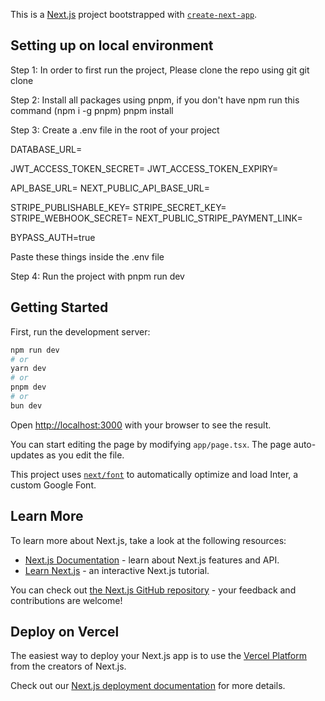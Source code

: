 This is a [Next.js](https://nextjs.org/) project bootstrapped with [`create-next-app`](https://github.com/vercel/next.js/tree/canary/packages/create-next-app).

## Setting up on local environment

Step 1: In order to first run the project, Please clone the repo using git
git clone <repo-url>

Step 2: Install all packages using pnpm, if you don't have npm run this command (npm i -g pnpm)
pnpm install

Step 3: Create a .env file in the root of your project

DATABASE_URL=

JWT_ACCESS_TOKEN_SECRET=
JWT_ACCESS_TOKEN_EXPIRY=

API_BASE_URL=
NEXT_PUBLIC_API_BASE_URL=

STRIPE_PUBLISHABLE_KEY=
STRIPE_SECRET_KEY=
STRIPE_WEBHOOK_SECRET=
NEXT_PUBLIC_STRIPE_PAYMENT_LINK=

BYPASS_AUTH=true

Paste these things inside the .env file

Step 4: Run the project with pnpm run dev


## Getting Started

First, run the development server:

```bash
npm run dev
# or
yarn dev
# or
pnpm dev
# or
bun dev
```

Open [http://localhost:3000](http://localhost:3000) with your browser to see the result.

You can start editing the page by modifying `app/page.tsx`. The page auto-updates as you edit the file.

This project uses [`next/font`](https://nextjs.org/docs/basic-features/font-optimization) to automatically optimize and load Inter, a custom Google Font.

## Learn More

To learn more about Next.js, take a look at the following resources:

- [Next.js Documentation](https://nextjs.org/docs) - learn about Next.js features and API.
- [Learn Next.js](https://nextjs.org/learn) - an interactive Next.js tutorial.

You can check out [the Next.js GitHub repository](https://github.com/vercel/next.js/) - your feedback and contributions are welcome!

## Deploy on Vercel

The easiest way to deploy your Next.js app is to use the [Vercel Platform](https://vercel.com/new?utm_medium=default-template&filter=next.js&utm_source=create-next-app&utm_campaign=create-next-app-readme) from the creators of Next.js.

Check out our [Next.js deployment documentation](https://nextjs.org/docs/deployment) for more details.
